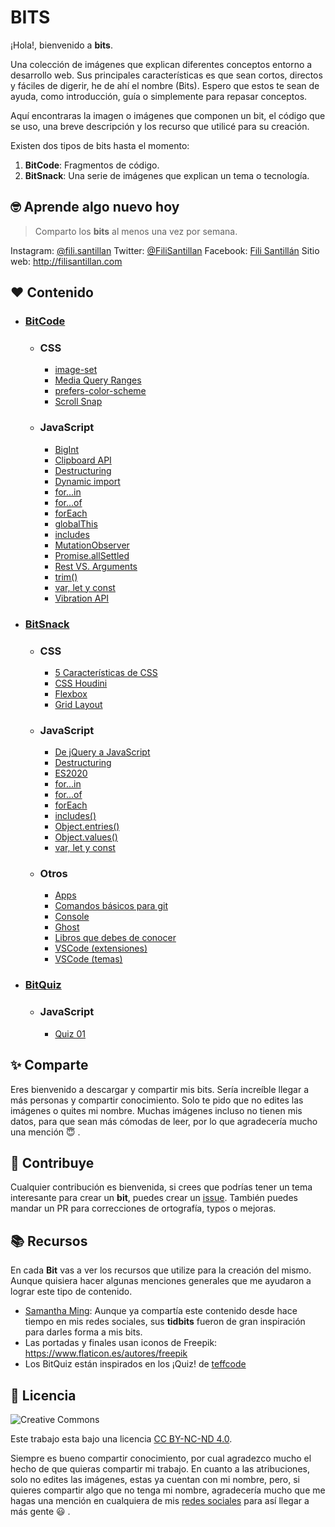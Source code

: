 # BITS

¡Hola!, bienvenido a **bits**.

Una colección de imágenes que explican diferentes conceptos entorno a desarrollo
web. Sus principales características es que sean cortos, directos y fáciles de
digerir, he de ahí el nombre (Bits). Espero que estos te sean de ayuda, como
introducción, guía o simplemente para repasar conceptos.

Aquí encontraras la imagen o imágenes que componen un bit, el código que se uso,
una breve descripción y los recurso que utilicé para su creación.

Existen dos tipos de bits hasta el momento:

1. **BitCode**: Fragmentos de código.
2. **BitSnack**: Una serie de imágenes que explican un tema o tecnología.

## 🤓 Aprende algo nuevo hoy

> Comparto los **bits** al menos una vez por semana.

Instagram: [@fili.santillan](https://www.instagram.com/fili.santillan/) Twitter:
[@FiliSantillan](https://twitter.com/FiliSantillan) Facebook:
[Fili Santillán](https://www.facebook.com/FiliSantillan96/) Sitio web:
http://filisantillan.com

## ❤ Contenido

- ### [BitCode](/BitCode/)

  - ### CSS

    - [image-set](BitCode/image-set/image-set.md)
    - [Media Query Ranges](/BitCode/media-query-ranges/media-query-ranges.md)
    - [prefers-color-scheme](/BitCode/prefers-color-scheme/prefers-color-scheme.md)
    - [Scroll Snap](/BitCode/scroll-snap/scroll-snap.md)

  - ### JavaScript
    - [BigInt](/BitCode/BigInt/BigInt.md)
    - [Clipboard API](/BitCode/ClipboardApi/clipboardApi.md)
    - [Destructuring](/BitCode/Destructuring/destructuring.md)
    - [Dynamic import](/BitCode/DynamicImport/dynamic-import.md)
    - [for...in](/BitCode/for...in/for...in.md)
    - [for...of](/BitCode/for...of/for...of.md)
    - [forEach](/BitCode/forEach/forEach.md)
    - [globalThis](/BitCode/globalThis/globalThis.md)
    - [includes](/BitCode/includes/includes.md)
    - [MutationObserver](/BitCode/mutationObserver/mutationObserver.md)
    - [Promise.allSettled](/BitCode/Promise.allSettled/Promise.allSettled.md)
    - [Rest VS. Arguments](/BitCode/RestVSArguments/RestVSArguments.md)
    - [trim()](/BitCode/trim/trim.md)
    - [var, let y const](./BitCode/var-let-const/var-let-const.md)
    - [Vibration API](/BitCode/vibration-api/vibration-api.md)

- ### [BitSnack](/BitSnack/)

  - ### CSS

    - [5 Características de CSS](/BitSnack/css-features/css-features.md)
    - [CSS Houdini](/BitSnack/css-houdini/css-houdini.md)
    - [Flexbox](/BitSnack/flexbox/flexbox.md)
    - [Grid Layout](/BitSnack/grid-layout/grid-layout.md)

  - ### JavaScript

    - [De jQuery a JavaScript](/BitSnack/jquery-js/jquery-js.md)
    - [Destructuring](/BitSnack/Destructuring/destructuring.md)
    - [ES2020](/BitSnack/ES2020/ES2020.md)
    - [for...in](/BitSnack/for...in/for...in.md)
    - [for...of](/BitSnack/for...of/for...of.md)
    - [forEach](/BitSnack/forEach/forEach.md)
    - [includes()](/BitSnack/includes/includes.md)
    - [Object.entries()](/BitSnack/Object.entries/Object.entries.md)
    - [Object.values()](/BitSnack/Object.values/Object.values.md)
    - [var, let y const](/BitSnack/var-let-const/var-let-const.md)

  - ### Otros

    - [Apps](/BitSnack/apps/apps.md)
    - [Comandos básicos para git](/BitSnack/git-commands/git-commands.md)
    - [Console](/BitSnack/console/console.md)
    - [Ghost](/BitSnack/Ghost/Ghost.md)
    - [Libros que debes de conocer](/BitSnack/books/books.md)
    - [VSCode (extensiones)](/BitSnack/vscode-extensions/VSCode-extensions.md)
    - [VSCode (temas)](/BitSnack/vscode-theme/vscode-themes.md)

- ### [BitQuiz](/BitQuiz/)

  - ### JavaScript

    - [Quiz 01](/BitQuiz/js-quiz-01/js-quiz-01.md)

## ✨ Comparte

Eres bienvenido a descargar y compartir mis bits. Sería increíble llegar a más
personas y compartir conocimiento. Solo te pido que no edites las imágenes o
quites mi nombre. Muchas imágenes incluso no tienen mis datos, para que sean más
cómodas de leer, por lo que agradecería mucho una mención 😇 .

## 🤜 Contribuye

Cualquier contribución es bienvenida, si crees que podrías tener un tema
interesante para crear un **bit**, puedes crear un
[issue](https://github.com/FiliSantillan/Bits/issues). También puedes mandar un
PR para correcciones de ortografía, typos o mejoras.

## 📚 Recursos

En cada **Bit** vas a ver los recursos que utilize para la creación del mismo.
Aunque quisiera hacer algunas menciones generales que me ayudaron a lograr este
tipo de contenido.

- [Samantha Ming](https://www.instagram.com/samanthaming/): Aunque ya compartía
  este contenido desde hace tiempo en mis redes sociales, sus **tidbits** fueron
  de gran inspiración para darles forma a mis bits.
- Las portadas y finales usan iconos de Freepik:
  https://www.flaticon.es/autores/freepik
- Los BitQuiz están inspirados en los ¡Quiz! de
  [teffcode](https://gist.github.com/teffcode)

## 📜 Licencia

![Creative Commons](https://mirrors.creativecommons.org/presskit/buttons/80x15/svg/by-nc-nd.svg)

Este trabajo esta bajo una licencia
[CC BY-NC-ND 4.0](https://creativecommons.org/licenses/by-nc-nd/4.0/deed.es).

Siempre es bueno compartir conocimiento, por cual agradezco mucho el hecho de
que quieras compartir mi trabajo. En cuanto a las atribuciones, solo no edites
las imágenes, estas ya cuentan con mi nombre, pero, si quieres compartir algo
que no tenga mi nombre, agradecería mucho que me hagas una mención en cualquiera
de mis [redes sociales](#aprende-algo-nuevo-hoy) para así llegar a más gente 😃
.
